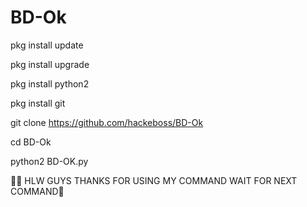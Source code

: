 # BD-Ok

pkg install update

pkg install upgrade 

pkg install python2 

pkg install git 

git clone https://github.com/hackeboss/BD-Ok 

cd BD-Ok

python2 BD-OK.py

🙂🥀 HLW GUYS THANKS FOR USING MY COMMAND WAIT FOR NEXT COMMAND🥰
